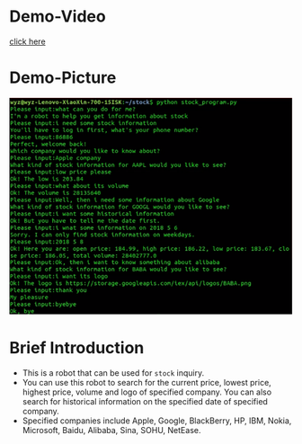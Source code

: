 # Demo-Video
[click here]()
# Demo-Picture
![](https://github.com/wongyiju/Stock-inquiry/blob/master/demo-picture.png)
# Brief Introduction
* This is a robot that can be used for `stock` inquiry.<br>
* You can use this robot to search for the current price, lowest price, highest price, volume and logo of specified company. You can also search for historical information on the specified date of specified company.<br>
* Specified companies include Apple, Google, BlackBerry, HP, IBM, Nokia, Microsoft, Baidu, Alibaba, Sina, SOHU, NetEase.<br>
